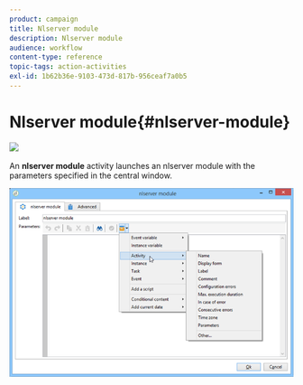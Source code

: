```yaml
---
product: campaign
title: Nlserver module
description: Nlserver module
audience: workflow
content-type: reference
topic-tags: action-activities
exl-id: 1b62b36e-9103-473d-817b-956ceaf7a0b5
---
```

# Nlserver module{#nlserver-module}

![](assets/do-not-localize/common.svg)

An **nlserver module** activity launches an nlserver module with the parameters specified in the central window.

![](assets/nlserver_module_edit.png)
